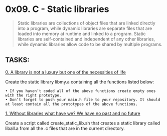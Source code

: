 # 0x09. C - Static libraries

> Static libraries are collections of object files that are linked directly into a program, while dynamic libraries are separate files that are loaded into memory at runtime and linked to a program.
> Static libraries are self-contained and independent of any other libraries, while dynamic libraries allow code to be shared by multiple programs.

## TASKS:

[0. A library is not a luxury but one of the necessities of life](libmy.a)

Create the static library libmy.a containing all the functions listed below:

	• If you haven’t coded all of the above functions create empty ones with the right prototype.
	• Don’t forget to push your main.h file to your repository. It should at least contain all the prototypes of the above functions.

[1. Without libraries what have we? We have no past and no future](create_static_lib.sh)

Create a script called create_static_lib.sh that creates a static library called liball.a from all the .c files that are in the current directory.
